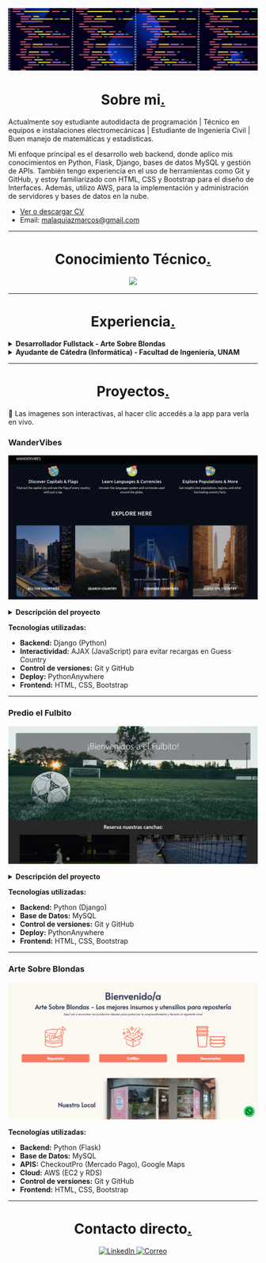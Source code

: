 <img src="portada.png" style="height: 100% , width:100%">
<h1 align="center">Sobre mi<a href="">.</a></h1>

<p>Actualmente soy estudiante autodidacta de programación | Técnico en equipos e instalaciones electromecánicas | Estudiante de Ingeniería Civil | Buen manejo de matemáticas y estadísticas.

Mi enfoque principal es el desarrollo web backend, donde aplico mis conocimientos en Python, Flask, Django, bases de datos MySQL y gestión de APIs. También tengo experiencia en el uso de herramientas como Git y GitHub, y estoy familiarizado con HTML, CSS y Bootstrap para el diseño de Interfaces. Además, utilizo AWS, para la implementación y administración de servidores y bases de datos en la nube.</p> 

- [Ver o descargar CV](CV-Marcos-Malaquias-V.pdf)
- Email: malaquiazmarcos@gmail.com

---

<h1 align="center">Conocimiento Técnico<a href="">.</a></h1>

<p align="center">

<img src="https://skillicons.dev/icons?i=py,mysql,mongodb,django,flask,bootstrap,html,css,aws,git,github,linux,windows"/>

</p>

---

<h1 align="center">Experiencia<a href="">.</a></h1>

<details>
<summary><strong>Desarrollador Fullstack - Arte Sobre Blondas</strong></summary>
  
- Desarrollo completo de un ecommerce para una tienda de cotillón, utilizando Python y Flask para el backend. HTML, Bootstrap, y personalizaciones adicionales con CSS para el frontend.
- Gestión de base de datos en MySQL para el manejo de productos, clientes y pedidos.
- Integración de la API de Mercado Pago (Checkout Pro) para procesar pagos de manera segura.
- Implementación de la API de Google Maps para facilitar la ubicación de la tienda y mejorar la experiencia del usuario.
- Control de versiones mediante Git y GitHub, asegurando un flujo de trabajo organizado.
- Despliegue del proyecto en AWS, utilizando EC2 para alojar el servidor y RDS para gestionar la base de datos.

</details>

<details>
<summary><strong>Ayudante de Cátedra (Informática) - Facultad de Ingeniería, UNAM</strong></summary>

- Colaboración en la enseñanza de lógica de programación utilizando Python.
- Soporte en el uso de hojas de cálculo en LibreOffice, abarcando funciones avanzadas y aplicaciones prácticas.
- Instrucción sobre conceptos de Internet, incluyendo protocolos HTTP, DNS y otras tecnologías relacionadas con redes.
- Apoyo a estudiantes en la resolución de problemas y en la comprensión de conceptos técnicos.
- Evaluación de trabajos y exámenes, proporcionando retroalimentación constructiva.

</details>

---

<h1 align="center">Proyectos<a href="">.</a></h1>

<p>🔗 Las imagenes son interactivas, al hacer clic accedés a la app para verla en vivo.</p>

<h3></> WanderVibes </h3>

<a href="https://wandervibes.pythonanywhere.com/" target="blank"><img src="cap-wandervibes.png" ></a>

<details>
<summary><strong>Descripción del proyecto</strong></summary>
  
Aplicación web interactiva que consume la API de Rest Countries para mostrar información detallada de todos los países del mundo. Los usuarios pueden explorar datos como capital, población, idioma, moneda, banderas, entre otros,  además de comparar países y poner a prueba sus conocimientos geográficos.

**Enfoque técnico y mejoras:**
- **Documentación:** Cada función y método está documentado con docstrings (estilo PEP 257), facilitando el mantenimiento y escalabilidad del código.

- **Optimización de API:**
  - Problema: Algunas respuestas de la API eran demasiado grandes, causando lentitud.
  - Solución:
    - Filtrado de datos en el backend para solicitar solo campos necesarios.
    - Implementación de un sistema de cacheo manual: las respuestas de la API se guardan en archivos .json locales (simulando caché) y se reutilizan en consultas futuras si ya están disponibles.
  - Resultado: Reducción significativa en el tiempo de carga y menor consumo de ancho de banda. La aplicación se mantiene rápida incluso en conexiones lentas.

</details>

**Tecnologías utilizadas:**
- **Backend:** Django (Python)  
- **Interactividad:** AJAX (JavaScript) para evitar recargas en Guess Country
- **Control de versiones:** Git y GitHub
- **Deploy:** PythonAnywhere
- **Frontend:** HTML, CSS, Bootstrap  

***

<h3></> Predio el Fulbito </h3>

<a href="https://predioelfulbito.pythonanywhere.com/" target="blank"><img src="predioelfulbito.png" ></a>

<details>
<summary><strong>Descripción del proyecto</strong></summary>
  
Este proyecto es una aplicación web para la gestión de reservas en un predio deportivo.
El predio cuenta con tres canchas:
- Dos de Fútbol 5.
- Una de Paddel.

Los usuarios pueden crear una cuenta, iniciar sesión y reservar las canchas en los horarios disponibles, también pueden cancelar sus reservas. De esta forma, el sistema facilita la organización de las reservas y permite un control eficiente de los horarios y la disponibilidad de las canchas.
</details>

**Tecnologías utilizadas:**
- **Backend:** Python (Django)  
- **Base de Datos:** MySQL
- **Control de versiones:** Git y GitHub
- **Deploy:** PythonAnywhere
- **Frontend:** HTML, CSS, Bootstrap

***

<h3></> Arte Sobre Blondas </h3>

<a href="https://artesobreblondas.com" target="blank"><img src="asb.png" ></a>

**Tecnologías utilizadas:**
- **Backend:** Python (Flask)  
- **Base de Datos:** MySQL
- **APIS:** CheckoutPro (Mercado Pago), Google Maps
- **Cloud:** AWS (EC2 y RDS)
- **Control de versiones:** Git y GitHub
- **Frontend:** HTML, CSS, Bootstrap 

---

<h1 align="center">Contacto directo<a href="">.</a></h1>

<p align="center">
  <a href="https://www.linkedin.com/in/marcos-daniel-malaquias-5710a9186">
    <img src="https://skillicons.dev/icons?i=linkedin" alt="LinkedIn"/>
  </a>
  <a href="mailto:malaquiazmarcos@gmail.com">
    <img src="https://skillicons.dev/icons?i=gmail" alt="Correo"/>
  </a>
</p>




















